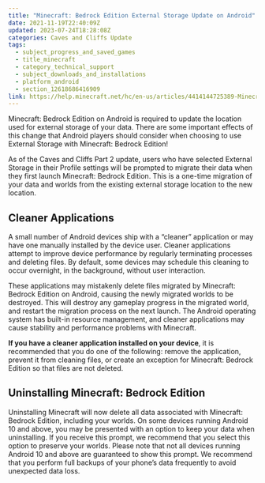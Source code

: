 ```yaml
---
title: "Minecraft: Bedrock Edition External Storage Update on Android"
date: 2021-11-19T22:40:09Z
updated: 2023-07-24T18:28:08Z
categories: Caves and Cliffs Update
tags:
  - subject_progress_and_saved_games
  - title_minecraft
  - category_technical_support
  - subject_downloads_and_installations
  - platform_android
  - section_12618686416909
link: https://help.minecraft.net/hc/en-us/articles/4414144725389-Minecraft-Bedrock-Edition-External-Storage-Update-on-Android
---
```


Minecraft: Bedrock Edition on Android is required to update the location used for external storage of your data. There are some important effects of this change that Android players should consider when choosing to use External Storage with Minecraft: Bedrock Edition!

As of the Caves and Cliffs Part 2 update, users who have selected External Storage in their Profile settings will be prompted to migrate their data when they first launch Minecraft: Bedrock Edition. This is a one-time migration of your data and worlds from the existing external storage location to the new location.

## Cleaner Applications

A small number of Android devices ship with a “cleaner” application or may have one manually installed by the device user. Cleaner applications attempt to improve device performance by regularly terminating processes and deleting files. By default, some devices may schedule this cleaning to occur overnight, in the background, without user interaction.

These applications may mistakenly delete files migrated by Minecraft: Bedrock Edition on Android, causing the newly migrated worlds to be destroyed. This will destroy any gameplay progress in the migrated world, and restart the migration process on the next launch. The Android operating system has built-in resource management, and cleaner applications may cause stability and performance problems with Minecraft.

**If you have a cleaner application installed on your device**, it is recommended that you do one of the following: remove the application, prevent it from cleaning files, or create an exception for Minecraft: Bedrock Edition so that files are not deleted.

## Uninstalling Minecraft: Bedrock Edition

Uninstalling Minecraft will now delete all data associated with Minecraft: Bedrock Edition, including your worlds. On some devices running Android 10 and above, you may be presented with an option to keep your data when uninstalling. If you receive this prompt, we recommend that you select this option to preserve your worlds. Please note that not all devices running Android 10 and above are guaranteed to show this prompt. We recommend that you perform full backups of your phone’s data frequently to avoid unexpected data loss.
